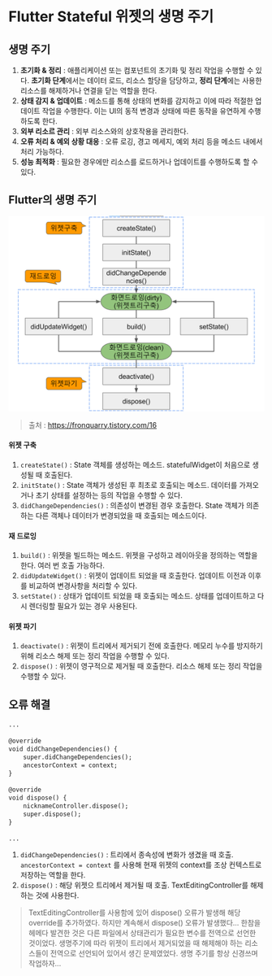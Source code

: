 # Flutter Stateful 위젯의 생명 주기

## 생명 주기
1. **초기화 & 정리** : 애플리케이션 또는 컴포넌트의 초기화 및 정리 작업을 수행할 수 있다. **초기화 단계**에서는 데이터 로드, 리소스 할당을 담당하고, **정리 단계**에는 사용한 리소스를 해제하거나 연결을 닫는 역할을 한다.   
2. **상태 감지 & 업데이트** : 메소드를 통해 상태의 변화를 감지하고 이에 따라 적절한 업데이트 작업을 수행한다. 이는 UI의 동적 변경과 상태에 따른 동작을 유연하게 수행하도록 한다.   
3. **외부 리소르 관리** : 외부 리소스와의 상호작용을 관리한다. 
4. **오류 처리 & 예외 상황 대응** : 오류 로깅, 경고 메세지, 예외 처리 등을 메소드 내에서 처리 가능하다.
5. **성능 최적화** : 필요한 경우에만 리소스를 로드하거나 업데이트를 수행하도록 할 수 있다.

## Flutter의 생명 주기
![Flutterlifecycle Img](img/flutter_lifecycle.png)
>  출처 : https://fronquarry.tistory.com/16

#### 위젯 구축
1. `createState()` : State 객체를 생성하는 메소드. statefulWidget이 처음으로 생성될 때 호출된다.
2. `initState()` : State 객체가 생성된 후 최초로 호출되는 메소드. 데이터를 가져오거나 초기 상태를 설정하는 등의 작업을 수행할 수 있다.
3. `didChangeDependencies()` : 의존성이 변경된 경우 호출한다. State 객체가 의존하는 다른 객체나 데이터가 변경되었을 때 호출되는 메소드이다.  

#### 재 드로잉 
1. `build()` : 위젯을 빌드하는 메소드. 위젯을 구성하고 레이아웃을 정의하는 역할을 한다. 여러 번 호출 가능하다.
2. `didUpdateWidget()` : 위젯이 업데이트 되었을 때 호출한다. 업데이트 이전과 이후를 비교하여 변경사항을 처리할 수 있다.
3. `setState()` : 상태가 업데이트 되었을 때 호출되는 메소드. 상태를 업데이트하고 다시 렌더링할 필요가 있는 경우 사용된다.

#### 위젯 파기
1. `deactivate()` : 위젯이 트리에서 제거되기 전에 호출한다. 메모리 누수를 방지하기 위해 리소스 해제 또는 정리 작업을 수행할 수 있다.
2. `dispose()` : 위젯이 영구적으로 제거될 때 호출한다. 리소스 해제 또는 정리 작업을 수행할 수 있다. 

## 오류 해결
```
...

@override
void didChangeDependencies() {
    super.didChangeDependencies();
    ancestorContext = context; 
}

@override
void dispose() {
    nicknameController.dispose();
    super.dispose();
}

...

```
1. `didChangeDependencies()` : 트리에서 종속성에 변화가 생겼을 때 호출. `ancestorContext = context` 를 사용해 현재 위젯의 context를 조상 컨텍스트로 저장하는 역할을 한다.
2. `dispose()` : 해당 위젯으 트리에서 제거될 때 호출. TextEditingController를 해제하는 것에 사용한다.   

>  TextEditingController를 사용함에 있어 dispose() 오류가 발생해 해당 override를 추가하였다. 하지만 계속해서 dispose() 오류가 발생했다... 한참을 헤메다 발견한 것은 다른 파일에서 상태관리가 필요한 변수를 전역으로 선언한 것이었다. 생명주기에 따라 위젯이 트리에서 제거되었을 때 해제해야 하는 리소스들이 전역으로 선언되어 있어서 생긴 문제였었다. 생명 주기를 항상 신경쓰며 작업하자...